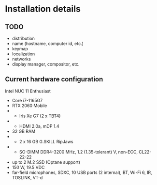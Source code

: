 # Installation details

## TODO

- distribution
- name (hostname, computer id, etc.)
- keymap
- localization
- networks
- display manager, compositor, etc.

## Current hardware configuration

Intel NUC 11 Enthusiast
- Core i7-1165G7
- RTX 2060 Mobile
- - Iris Xe G7 (2 x TBT4)
- - HDMI 2.0a, mDP 1.4
- 32 GB RAM
- - 2 x 16 GB G.SKILL RipJaws
- - SO-DIMM DDR4-3200 MHz, 1.2 (1.35-tolerant) V, non-ECC, CL22-22-22
- up to 2 M.2 SSD (Optane support)
- 150 W, 19.5 VDC
- far-field microphones, SDXC, 10 USB ports (2 internal), BT, Wi-Fi 6, IR, TOSLINK, VT-d
